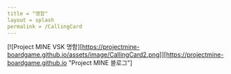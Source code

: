 ```yaml
---
title = "명함"
layout = splash
permalink = /CallingCard
---
```


[![Project MINE VSK 명함][https://projectmine-boardgame.github.io/assets/image/CallingCard2.png]][https://projectmine-boardgame.github.io "Project MINE 블로그"]

